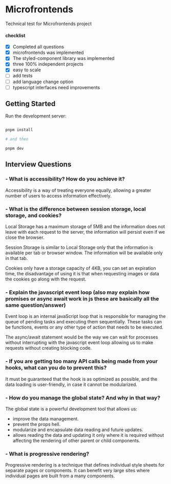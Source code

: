 # Microfrontends

Technical test for Microfrontends project

#### checklist

- [x] Completed all questions
- [x] microfrontends was implemented
- [x] The styled-component library was implemented
- [x] three 100% independent projects
- [x] easy to scale
- [ ] add tests
- [ ] add language change option
- [ ] typescript interfaces need improvements

## Getting Started

Run the development server:

```bash

pnpm install

# and then

pnpm dev
```

## Interview Questions

### - What is accessibility? How do you achieve it?

Accessibility is a way of treating everyone equally, allowing a greater number of users to access information effectively.

### - What is the difference between session storage, local storage, and cookies?

Local Storage has a maximum storage of 5MB and the information does not leave with each request to the server, the information will persist even if we close the browser.

Session Storage is similar to Local Storage only that the information is available per tab or browser window. The information will be available only in that tab.

Cookies only have a storage capacity of 4KB, you can set an expiration time, the disadvantage of using it is that when requesting images or data the cookies go along with the request.

### - Explain the javascript event loop (also may explain how promises or async await work in js these are basically all the same question/answer)

Event loop is an internal javaScript loop that is responsible for managing the queue of pending tasks and executing them sequentially. These tasks can be functions, events or any other type of action that needs to be executed.

The async/await statement would be the way we can wait for processes without interrupting with the javascript event loop allowing us to make requests without creating blocking code.

### - If you are getting too many API calls being made from your hooks, what can you do to prevent this?

It must be guaranteed that the hook is as optimized as possible, and the data loading is user-friendly, in case it cannot be modularized.

### - How do you manage the global state? And why in that way?

The global state is a powerful development tool that allows us:

- improve the data management.
- prevent the props hell.
- modularize and encapsulate data reading and future updates.
- allows reading the data and updating it only where it is required without affecting the rendering of other parent or child components.

### - What is progressive rendering?

Progressive rendering is a technique that defines individual style sheets for separate pages or components. It can benefit very large sites where individual pages are built from a many components.
